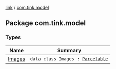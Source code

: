 [link](../index.md) / [com.tink.model](./index.md)

## Package com.tink.model

### Types

| Name | Summary |
|---|---|
| [Images](-images/index.md) | `data class Images : `[`Parcelable`](https://developer.android.com/reference/android/os/Parcelable.html) |
